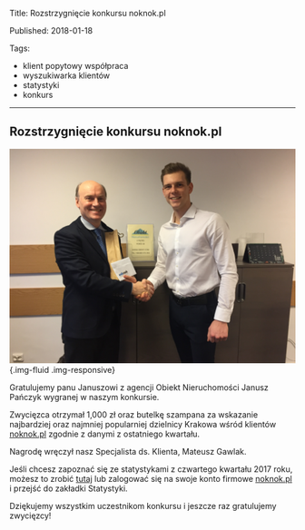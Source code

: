 ﻿Title: Rozstrzygnięcie konkursu noknok.pl

Published: 2018-01-18

Tags:
- klient popytowy współpraca
- wyszukiwarka klientów
- statystyki
- konkurs
---

Rozstrzygnięcie konkursu noknok.pl
-------------------------------------------------------------

![IMG_6522](../assets/images/IMG_6522_small.png){.img-fluid .img-responsive}

Gratulujemy panu Januszowi z agencji Obiekt Nieruchomości Janusz Pańczyk wygranej w naszym konkursie.

Zwycięzca otrzymał 1,000 zł oraz butelkę szampana za wskazanie najbardziej oraz najmniej popularniej dzielnicy Krakowa wśród klientów [noknok.pl](http://noknok.pl/) zgodnie z danymi z ostatniego kwartału.

Nagrodę wręczył nasz Specjalista ds. Klienta, Mateusz Gawlak.

Jeśli chcesz zapoznać się ze statystykami z czwartego kwartału 2017 roku, możesz to zrobić [tutaj](https://blog.noknok.pl/posts/statystyki%20klientow%20z%20iv%20kwartalu%202017%20r) lub zalogować się na swoje konto firmowe [noknok.pl](http://noknok.pl/) i przejść do zakładki Statystyki.

Dziękujemy wszystkim uczestnikom konkursu i jeszcze raz gratulujemy zwycięzcy!


